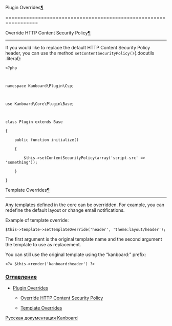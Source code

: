 Plugin Overrides[¶](#plugin-overrides "Ссылка на этот заголовок")

=================================================================



Override HTTP Content Security Policy[¶](#override-http-content-security-policy "Ссылка на этот заголовок")

-----------------------------------------------------------------------------------------------------------



If you would like to replace the default HTTP Content Security Policy header, you can use the method `setContentSecurityPolicy()`{.docutils .literal}:



    <?php



    namespace Kanboard\Plugin\Csp;



    use Kanboard\Core\Plugin\Base;



    class Plugin extends Base

    {

        public function initialize()

        {

            $this->setContentSecurityPolicy(array('script-src' => 'something'));

        }

    }



Template Overrides[¶](#template-overrides "Ссылка на этот заголовок")

---------------------------------------------------------------------



Any templates defined in the core can be overridden. For example, you can redefine the default layout or change email notifications.



Example of template override:



    $this->template->setTemplateOverride('header', 'theme:layout/header');



The first argument is the original template name and the second argument the template to use as replacement.



You can still use the original template using the “kanboard:” prefix:



    <?= $this->render('kanboard:header') ?>



### [Оглавление](index.markdown)



-   [Plugin Overrides](#)

    -   [Override HTTP Content Security Policy](#override-http-content-security-policy)

    -   [Template Overrides](#template-overrides)



 



 



 



 



 



 



[Русская документация Kanboard](http://kanboard.ru/doc/)

